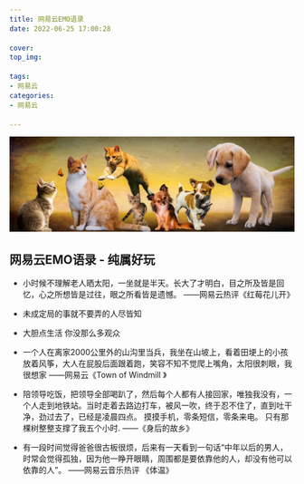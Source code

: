 ```yaml
---
title: 网易云EMO语录
date: 2022-06-25 17:00:28

cover: 
top_img: 

tags: 
- 网易云
categories:
- 网易云

---
```




![cat](/img/cat.png)

## 网易云EMO语录 - 纯属好玩



- 小时候不理解老人晒太阳，一坐就是半天。长大了才明白，目之所及皆是回忆，心之所想皆是过往，眼之所看皆是遗憾。                                                   																															——网易云热评《红莓花儿开》  

- 未成定局的事就不要弄的人尽皆知 

- 大胆点生活 你没那么多观众

- 一个人在离家2000公里外的山沟里当兵，我坐在山坡上，看着田埂上的小孩放着风筝，大人在屁股后面跟着跑，笑容不知不觉爬上嘴角，太阳很刺眼，我很想家                                                                             ——网易云《Town of Windmill 》

- 陪领导吃饭，把领导全部喝趴了，然后每个人都有人接回家，唯独我没有，一个人走到地铁站。当时走着去路边打车，被风一吹，终于忍不住了，直到吐干净，劲过去了，已经是凌晨四点。
  摸摸手机，零条短信，零条来电。
  只有那棵树整整支撑了我五个小时.																																  ——《身后的故乡》
- 有一段时间觉得爸爸很古板很烦，后来有一天看到一句话“中年以后的男人，时常会觉得孤独，因为他一睁开眼睛，周围都是要依靠他的人，却没有他可以依靠的人”。 																				 ——网易云音乐热评 《体温》

